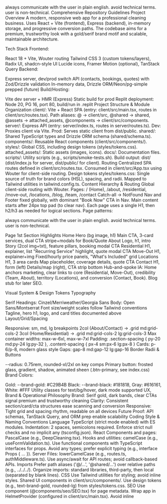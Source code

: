 always communicate with the user in plain english. avoid technical terms. user is non-technical. 
Comprehensive Repository Guidelines
Project Overview
A modern, responsive web app for a professional cleaning business. Uses React + Vite (frontend), Express (backend), in-memory storage, and progressive conversion paths. The codebase aims for a premium, trustworthy look with a gold/serif brand motif and scalable, maintainable architecture.

Tech Stack
Frontend:

React 18 + Vite, Wouter routing
Tailwind CSS 3 (custom tokens/layers), Radix UI, shadcn-style UI
Lucide icons, Framer Motion (optional), TanStack Query
Backend:

Express server, dev/prod switch
API (contacts, bookings, quotes) with Zod/Drizzle validation
In-memory data, Drizzle ORM/Neon/pg-simple prepped (future)
Build/Hosting:

Vite dev server + HMR (Express)
Static build for prod
Replit deployment: Node 20, PG 16, port 80, build/run in .replit
Project Structure & Module Organization
client/: Vite + React SPA (entry: client/src/main.tsx, routes in client/src/routes.tsx).
Path aliases: @ → client/src, @shared → shared, @assets → attached_assets, @components → client/src/components.
server/: Express API (entry: server/index.ts, routes in server/routes.ts).
Dev: Proxies client via Vite.
Prod: Serves static client from dist/public.
shared/: Shared TypeScript types and Drizzle ORM schema (shared/schema.ts).
components/: Reusable React components (client/src/components/).
styles/: Global CSS, including design tokens (styles/tokens.css).
attached_assets/: Static assets (images, icons).
docs/: Documentation files.
scripts/: Utility scripts (e.g., scripts/smoke-tests.sh).
Build output: dist/ (dist/index.js for server, dist/public/ for client).
Routing
Centralized SPA routes defined in client/src/routes.tsx.
Consumed in client/src/App.tsx using Wouter <Switch> for client-side routing.
Design tokens
styles/tokens.css: Single source of truth for brand colors (HSL), spacing, and radii.
Mapped to Tailwind utilities in tailwind.config.ts.
Content Hierarchy & Routing
Global client-side routing with Wouter.
Pages:
/ (Home), /about, /residential, /move-out, /locations, /blog, /team, /contact
Catch-all → NotFound
Nav and Footer fixed globally, with dominant "Book Now" CTA in Nav.
Main content starts after 24px top pad (to clear nav).
Each page uses a single H1, then h2/h3 as needed for logical sections.
Page patterns:

always communicate with the user in plain english. avoid technical terms. user is non-technical. 


Page	1st Section	Highlights
Home	Hero (bg image, h1)	Main CTA, 3-card services, dual CTA stripe+modals for Book/Quote
About	Logo, h1, intro	Story (2col img+txt), feature pillars, booking modal CTA
Residential	H1, explainer, list	"Recurring Service" highlight, quote modal CTA
Move-Out	H1, explainer+img	Fixed/hourly price panels, "What's Included" grid
Locations	H1, 3 area cards	Map placeholder, coverage details, quote CTA
Contact	H1, form (left)	Details/map (right), CTA strip bottom
Hub-and-spoke IA: Home anchors marketing, clear links to core (Residential, Move-Out), credibility (Team, About), territory (Locations), and conversion (Contact, Book). Blog stub for later SEO.

Visual System & Design Tokens
Typography

Serif Headings: Cinzel/Merriweather/Georgia
Sans Body: Open Sans/Montserrat
Font size/weight scales follow Tailwind conventions
Tagline, hero h1, logo, and card titles documented above
Layout/Grid/Spacing

Responsive: sm, md, lg breakpoints
2col (About/Contact) → .grid md:grid-cols-2
3col (Home/Residential) → .grid md:grid-cols-2 lg:grid-cols-3
Max container widths: max-w-6xl, max-w-7xl
Padding: .section-spacing { py-20 md:py-24 lg:py-32 }, .content-spacing { px-4 sm:px-6 lg:px-8 }
Cards: p-6/p-8, modern glass style
Gaps: gap-8 md:gap-12 lg:gap-16
Border Radii & Buttons

--radius: 0.75rem, rounded-xl/2xl on key comps
Primary button: frosted glass, gradient, shadow, animated sheen (.btn-primary, see index.css)
Brand Colors:

Gold: --brand-gold: #C29B4B
Black: --brand-black: #181818, Gray: #616161, White: #FFF
Utility classes for text/bg/hover, dark mode supported
UX, Brand & Operational Philosophy
Brand: Serif gold, dark bands, clear CTAs signal premium and trustworthy cleaning
Clarity: Consistent section/card/cta structures ease scanning and conversion
Responsive: Tight grid and spacing rhythm, readable on all devices
Future Proof: API schemas, TanStack Query, and ORM prep enable scalability
Coding Style & Naming Conventions
Language
TypeScript (strict mode enabled) with ES modules.
Indentation: 2 spaces, semicolons required.
Enforce strict null checks and no implicit any (tsconfig.json).
React
Components and pages: PascalCase (e.g., DeepCleaning.tsx).
Hooks and utilities: camelCase (e.g., useFormValidation.ts).
Use functional components with TypeScript interfaces for props.
Avoid any types; prefer explicit typing (e.g., interface Props { ... }).
Server
Files: lowerCamelCase (e.g., routes.ts, authMiddleware.ts).
Use async/await for API routes; avoid callback-based APIs.
Imports
Prefer path aliases ('@/...', '@shared/...') over relative paths (e.g., ../../../).
Organize imports: standard libraries, third-party, then local (separated by blank lines).
CSS
Use Tailwind utilities for styling; avoid inline styles.
Shared UI components in client/src/components/.
Use design tokens (e.g., text-brand-gold, rounded-lg) from styles/tokens.css.
SEO
Use <SEO> component (@components/seo/SEO.tsx) for page metadata.
Wrap app in HelmetProvider (configured in client/src/main.tsx).
Avoid inline <title> or <meta> tags in components.
Buttons
Use shadcn/ui <Button> (@components/ui/button) with variants (e.g., variant="primary").
Avoid legacy .btn-* classes.
Ensure WCAG AA compliance (contrast ratio ≥ 4.5:1).
Build, Test & Development Commands
npm run dev: Starts Express + Vite dev server on PORT (default: 5001).
npm run build: Builds client (Vite) and server (esbuild) into dist/. Includes image optimization.
npm start: Runs production server (dist/index.js), serving static client.
npm run check: Runs TypeScript type-checking with tsc --noEmit.
npm run db:push: Applies Drizzle schema to database (requires DATABASE_URL).
npm run smoke-test: Runs API/UI smoke tests (scripts/smoke-tests.sh).
npm run stop: Kills process on port 5001.
npm run restart: Runs stop followed by dev.
ANALYZE=true npm run build: Generates bundle analysis report at dist/stats.html.
Testing Guidelines
Frameworks
Server: Jest + Supertest for API tests.
Client: React Testing Library for component tests.
Locations
Server tests: server/tests/ (e.g., contacts.test.ts).
Client tests: Colocate with components (e.g., Button.test.tsx).
Run
Server: npx jest server/tests (add --coverage for reports).
Client: npx jest client/src or specific files (e.g., npx jest Button.test.tsx).
Smoke tests: npm run smoke-test.
Best Practices
Write unit tests for all new components and API routes.
Mock external dependencies (e.g., database, APIs) in tests.
Aim for ≥80% test coverage (monitor with --coverage).
Performance Optimization Guidelines
Bundle Analysis
Run ANALYZE=true npm run build to generate dist/stats.html.
Monitor against performance-budget.json limits.
Image Optimization
Use <OptimizedImage> (@components/ui/optimized-image.tsx).
Features: Lazy loading, responsive sizing, error handling.
Preferred format: .webp for size efficiency.
Conversion: node scripts/optimize-images.mjs converts .jpg/.png to .webp.
Example: <OptimizedImage src={heroImg} alt="Description" priority sizes="100vw" />.
ServiceCard sizes: (max-width: 768px) 100vw, (max-width: 1024px) 50vw, 33vw.
Code Splitting
Routes use React.lazy() for automatic code splitting.
Wrap routes in <Suspense> with fallback loading states.
Routes defined in client/src/routes.tsx.
Icon Optimization
Use <Icon> (@components/ui/icon.tsx) for lazy-loaded Lucide icons.
Example: <Icon name="ArrowRight" className="w-5 h-5" />.
PWA
Configured via vite-plugin-pwa in vite.config.ts.
Features: Service worker caching, offline support, installable app.
Caches Google Fonts and static assets.
Performance Budget
Targets: LCP < 2.5s, FID < 100ms, CLS < 0.1.
Limits: JS ≤ 150KB, CSS ≤ 50KB, images ≤ 500KB.
Monitor with Lighthouse and browser dev tools.
Performance Monitoring
Dev-only console logging for Core Web Vitals and bundle sizes.
Location: client/src/lib/performance.ts.
Security & Configuration
Environment Variables
Required: PORT (default: 5001), DATABASE_URL for Drizzle.
Never commit secrets; use .env files (excluded via .gitignore).
Validate inputs with Zod in API routes (server/routes.ts).
Feature Flags
VITE_USE_NEW_CONTACT_FORM: Toggles new ContactForm (React Hook Form + Zod) vs. legacy SnippetContactForm.
Set in .env or build environment; defaults to false.
Security Practices
Sanitize user inputs to prevent XSS/SQL injection.
Use HTTPS in production (enforced via server/middleware/forceHttps.ts).
Implement CSRF protection for forms (server/middleware/csrf.ts).
UI Cards: ServiceCard vs. ContentCard
ServiceCard
Purpose: Image-driven cards for service teasers (e.g., Home services grid).
Location: client/src/components/ServiceCard/ServiceCard.tsx.
Props: { id, title, blurb, href, img, icon }.
Anatomy
Container: relative block overflow-hidden rounded-xl border border-slate-300 shadow-sm hover:shadow-lg hover:-translate-y-0.5 transition-all.
Focus: focus-visible:outline-none focus-visible:ring-2 focus-visible:ring-offset-2 focus-visible:ring-[var(--color-teal)].
Media: <img> with absolute inset-0 h-full w-full object-cover brightness-[0.85] object-center sm:object-[center_30%].
Overlay: absolute inset-0 bg-gradient-to-t from-black/55 via-black/35 to-transparent.
Text: Title (text-white text-lg sm:text-xl font-semibold drop-shadow-sm), body (text-slate-100/95).
Accessibility
Full-card <a> link for large tap target.
Strong keyboard focus ring (WCAG 2.1 compliant).
Usage
Render with <ServiceCard {...item} /> from client/src/components/ServiceCard/catalog.tsx.

Recent Changes (2025-08-28)
- Icon lazy-loading: Introduced centralized `Icon` component at `client/src/components/ui/icon.tsx` that lazy-loads individual Lucide icons via dynamic imports. Replaced all direct `lucide-react` imports in pages and UI components with `<Icon name="..." />` for better code-splitting and reduced unused JS.
- Case-sensitive paths: Normalized all imports to use `@/components/ui/icon` (lowercase) to avoid Linux/Vercel case-sensitivity issues. If adding new references, always use lowercase `icon` in the path.
- Build verification: `ANALYZE=true npm run build` produces split icon chunks under `dist/public/assets` (tiny `.js` files per icon). Full bundle report at `dist/stats.html`.
- Smoke tests: Production server validated locally with `npm run build && npm start` and `scripts/smoke-tests.sh` (homepage 200 OK, contact API POST success).
- Deploy flow: Merged `feature/lazy-icons` into `main`. Vercel auto-deploys from `main`. For rollback, use Vercel Deployments → Promote previous deployment, or GitHub Revert on the merge commit.

Developer Notes
- When adding a new icon: update `client/src/components/ui/icon.tsx` to include a new `name → lazy(import(...))` entry. Use the exact Lucide ESM icon path (e.g., `lucide-react/dist/esm/icons/chevron-right`).
- Suspense fallback: The `Icon` component uses a small block fallback while loading. If inline alignment issues appear in text, consider switching the fallback to a `span` with `display:inline-block`.
- Paths and assets: Prefer `@assets/*` for images (mapped to `attached_assets/*`). Ensure any added assets exist at those paths; build fails if paths are missing.

CI/CD & Commands
- CI (PRs only): `.github/workflows/ci.yml` builds, type-checks, then boots the server and runs smoke tests.
- Local build: `npm run check && ANALYZE=true npm run build` (opens `dist/stats.html`).
- Local prod run: `NODE_ENV=production PORT=5001 npm start`.
- Lighthouse: `npx lighthouse http://localhost:5001 --view --only-categories=performance,accessibility,best-practices,seo`.
Use ServiceGrid (client/src/components/ServiceCard/ServiceGrid.tsx) for responsive 2-column layouts.
ContentCard
Purpose: Text-first cards for pricing, features, testimonials, etc.
Location: client/src/components/ContentCard/ContentCard.tsx.
Props
as: Render as div, section, blockquote, a, etc. (default: div).
interactive: Adds hover/focus effects for links/buttons.
className: Extends styling (e.g., bg-accent text-white).
Anatomy
Container: relative rounded-xl border border-slate-300 bg-white p-6 sm:p-8 shadow.
Interactive: transition-shadow hover:shadow-lg focus-visible:ring-2 focus-visible:ring-emerald-400.
Adds tabIndex=0 for non-focusable tags when interactive is true.
Examples
Static: <ContentCard><h3>Weekly</h3><p>…</p></ContentCard>.
Link: <ContentCard as="a" href="/pricing" interactive>…</ContentCard>.
Quote: <ContentCard as="blockquote">“Great service!”</ContentCard>.
Choosing Cards
ServiceCard: Use for image-driven, navigational cards (e.g., service grids).
ContentCard: Use for text-heavy, non-image cards (e.g., pricing, testimonials).
Consistency
Maintain consistent frame (radius, border, shadow, padding).
Express creativity via imagery/icons, not frame alterations.
Ensure interactive cards have clear hover/focus states; static cards should not.
Implementation Notes
Catalog: Use client/src/components/ServiceCard/catalog.tsx for service content.
Grid: ServiceGrid renders responsive service card layouts.
Location Pages: LocationPageTemplate accepts serviceCardIds for standardized cards.
Docs: See docs/project.md for service catalog and routing details.
Contrast & Accessibility
Modals: Use bg-white/95 backdrop-blur-sm with bg-black/50 scrim.
Heroes: Use <img> with dark gradient (from-black/55 via-black/35 to-transparent) or light overlay (bg-white/90) for text legibility.
Buttons: Ensure high contrast (e.g., navy #003366 with white text, ≥ 4.5:1 ratio).
Text: Apply subtle text-shadow on h1, h2 for contrast over imagery.
SEO & Routing
Use <SEO> for page metadata (title, description, OG/Twitter tags).
Routes defined in client/src/routes.tsx, consumed in App.tsx with Wouter.
Design Tokens
Defined in styles/tokens.css (HSL colors, spacing, radii).
Mapped in tailwind.config.ts (e.g., brand-gold, radius-lg).
Use token utilities over raw values (e.g., text-brand-gold).
Buttons
Use <Button> (@components/ui/button) with variant (e.g., primary) and size.
Replaced legacy .btn-* classes in Navigation/ContactForm.
Rules & Best Practices
Consistency

Use only defined routes and layout patterns.
H1 per page, correct heading nesting (h2 → h3 for cards/features).
Content/Copy

Tone: Friendly, professional, trustworthy.
Avoid jargon; favor brevity in hero/CTA text.
No "content for content's sake" - Blog stubs allowed but mark as such.
Do Not

Do NOT touch .env/configs in prod.
Do NOT delete test, schema, or utility files.
Never create new modals or cards without matching spacing/visual rules.
Code/Build

New frontend comps in client/src/components/ui, use Radix primitives when possible.
Edit Tailwind tokens/config to expand only if required and document changes in GEMINI.md.
Validate any added API endpoints with Zod/Drizzle schemas.
Deploy only with main branch merged & passing basic build.
Workflow

Branch naming: feature/xyz, bugfix/xyz.
PRs reviewed before merge, tests preferred but may be stubbed if logic is UI-only.
Document any new spacing/typography/color patterns here for Gemini memory.
Commit & Pull Request Guidelines
Commits
Use clear, present-tense subjects (e.g., "Add user auth middleware").
Optional scopes: client:, server:, shared: (e.g., client: Fix SEO component rendering).
Keep subjects < 72 characters.
PRs
Include: Description, linked issue, test evidence, and UI screenshots/GIFs (if applicable).
Note changes to config, schema, or dependencies.
Ensure CI passes (tests, linting, type-checking).
Roadmap (Short-Term Prompts)
Wire PostgreSQL/Neon for persistence in contacts/bookings/quotes
Extract and formalize typography scale into theme tokens
Add HEX color documentation for branding
Populate Blog for SEO; generate area/service posts
Example Prompts (for AI use)
"Summarize the difference between Residential and Move-Out services, including pricing approach."
"Generate a card for a new service using card-modern style and color tokens above."
"Extract all service and CTA entries for analytics."
"Suggest CTA copy that matches the home hero's tone and length."
"List all file paths where typography guidelines are enforced."
Recent Updates & Edit Log
2025-08-29 (Icons, Layout, Locations)
- Icons: Restored centralized lazy-loaded `<Icon>` with per‑icon dynamic ESM imports; removed page‑level direct `lucide-react` icon imports. Added ambient types for ESM icon paths.
  - Files: `client/src/components/ui/icon.tsx`, `client/src/types/lucide-exports.d.ts`
- Accordion spacing: Ensured FAQs align by adding horizontal padding to content.
  - File: `client/src/components/ui/accordion.tsx`
- Business phone: Standardized to `509-232-9810` across brand config and footer; updated Spokane Valley CTA copy.
  - Files: `client/src/config/brand.ts`, `client/src/components/Footer.tsx`, `client/src/pages/SpokaneValley.tsx`
- Location template polish: Fixed container width typos (`max-w-4xl/6xl`), updated hero and CTA copy to spec.
  - File: `client/src/pages/LocationPageTemplate.tsx`
- Location content standardization: Added “Local Cleaning Challenges” (4 items) and “Neighborhoods We Serve” sections with cohesive styling across Spokane, Spokane Valley, Liberty Lake, and Greenacres. Added ZIPs section to Greenacres.
  - Files: `client/src/pages/Spokane.tsx`, `client/src/pages/SpokaneValley.tsx`, `client/src/pages/LibertyLake.tsx`, `client/src/pages/Greenacres.tsx`
- Liberty Lake enhancements: Added Highlights, Value Prop, Packages, Testimonials, Satisfaction Promise. Replaced minimal FAQ with full accordion (15 Q&A), styled like Home.
  - File: `client/src/pages/LibertyLake.tsx`
- Carousel UX (default style): Unified location page carousels to a compact style (from Spokane Valley):
  - Card typography: `h3` text-lg, body text-sm, lists text-xs; paddings `p-5 md:p-6`.
  - Desktop layout: fewer/wider visible slides (`md:basis-2/3`, `lg:basis-1/2`, `xl:basis-1/3`).
  - Focus: active slide scale ≈1.12, side slides ≈0.85, with desktop flex-basis to widen center and minimize sides.
  - Files: `client/src/pages/Spokane.tsx`, `client/src/pages/SpokaneValley.tsx`, `client/src/pages/LibertyLake.tsx`, `client/src/pages/Greenacres.tsx`
- ServiceCard navigation: Switched from `wouter` `<Link>` to `<a>` with `useLocation()` programmatic navigate to preserve middle/modified-click behavior while keeping full-card link semantics.
  - File: `client/src/components/ServiceCard/ServiceCard.tsx`
- Vite typing: Annotated `transformIndexHtml(html: string)` for clarity.
  - File: `vite.config.ts`

2025-08-19
Added HelmetProvider in main.tsx; migrated pages to <SEO>.
Centralized routes in routes.tsx.
Introduced styles/tokens.css and updated tailwind.config.ts.
Standardized buttons with shadcn <Button>.
Added VITE_USE_NEW_CONTACT_FORM flag.
2025-08-23
Fixed <OptimizedImage> to render src directly, improved lazy loading.
Added scripts/optimize-images.mjs for .webp conversion.
Cleaned up unused assets; updated imports to .webp.
2025-08-25
Increased footer/navigation logo sizes.
Standardized move-out cleaning icon in catalog.
Streamlined Home page (removed "Meet Our Team").
Updated Deep Cleaning page (removed "True locals" and CTA).
Improved Move Out page (checkmarks, accordion for add-ons).
Enhanced Spokane page (accordions, reordered sections).
Added text-shadow for h1, h2 legibility.
2025-08-06 (Style Enhancement)
Enhanced the .btn-primary style for more visual impact ("pop"). The hover effect is now more dynamic with increased scale and a more pronounced shadow. The animated shine effect was brightened and the transition speed was increased for better responsiveness.
File Changes: client/src/index.css: Updated the .btn-primary class and its :hover, :active, and ::before pseudo-elements.
2025-08-06 (Style Update)
Standardized all hero CTA buttons on the Home page to use the primary frosted glass style (.btn-primary).
File Changes: client/src/pages/Home.tsx: Removed the secondary "Book a Cleaning" button and restyled the "Get Free Estimate" and "See Services" buttons to use the .btn-primary class for a consistent, high-contrast look.
2025-08-08 (Navigation & Routing Update)
Corrected header Location dropdown links to point to location subroutes and added explicit routes for those pages.
File Changes: client/src/components/Navigation.tsx: Updated "Location" children hrefs to /locations/spokane, /locations/spokane-valley, /locations/liberty-lake. client/src/App.tsx: Imported Spokane, SpokaneValley, LibertyLake pages and added Route entries for /locations/spokane, /locations/spokane-valley, /locations/liberty-lake.
2025-08-25 (Move-Out Page & Navigation Updates)
Enhanced Move-Out cleaning page design and fixed navigation routing.
Removed bullet points from service lists, updated check mark icons to brand gold color for visual consistency, and added gradient background for smooth section transitions.
Fixed Greenacres navigation link to point to dedicated page instead of section anchor.
File Changes: client/src/pages/MoveOut.tsx: Updated list styling, check mark colors, and section background. client/src/components/Navigation.tsx: Corrected Greenacres href from /locations#greenacres to /locations/greenacres.

2025-08-25 (Liberty Lake Page Enhancement)
Added interactive card carousel showcasing Liberty Lake-specific services.
Created 5 content cards covering home care routines, refresh services, move-in/move-out, and vacation rental turnarounds.
Implemented using existing Carousel and ContentCard components with responsive design and brand-consistent styling.
Enhanced carousel with focus effect: center item scales up (1.05x) with full opacity while side items scale down (0.95x) with reduced opacity (0.6) for visual hierarchy.
2025-08-25 (Spokane Page Enhancement)
Added premium interactive carousel with enhanced focus effects to the Spokane page.
File Changes: [`client/src/pages/Spokane.tsx:1`](client/src/pages/Spokane.tsx:1)

2025-08-25 (Spokane Valley Page Enhancement)
Added premium interactive carousel with enhanced focus effects to the Spokane Valley page.
File Changes: [`client/src/pages/SpokaneValley.tsx:1`](client/src/pages/SpokaneValley.tsx:1)

2025-08-25 (Greenacres Page Enhancement)
Added premium interactive carousel with enhanced focus effects to the Greenacres page.
File Changes: [`client/src/pages/Greenacres.tsx:1`](client/src/pages/Greenacres.tsx:1)
File Changes: client/src/pages/LibertyLake.tsx: Added carousel section with 5 service-specific cards using brand gold headings, responsive breakpoints, and dynamic focus effects.
2025-08-25 (Spokane Page Enhancement)
Added premium interactive carousel with enhanced focus effects to the Spokane page.
File Changes: [`client/src/pages/Spokane.tsx:1`](client/src/pages/Spokane.tsx)

2025-08-25 (Spokane Valley Page Enhancement)
Added premium interactive carousel with enhanced focus effects to the Spokane Valley page.
File Changes: [`client/src/pages/SpokaneValley.tsx:1`](client/src/pages/SpokaneValley.tsx)

2025-08-25 (Greenacres Page Enhancement)
Added premium interactive carousel with enhanced focus effects to the Greenacres page.
File Changes: [`client/src/pages/Greenacres.tsx:1`](client/src/pages/Greenacres.tsx)

2025-08-25 (Refactor & Optimization)
- Fixed malformed button elements in `FloatingCTA.tsx`, `BookingModal.tsx`, and `SnippetContactForm.tsx` to ensure valid JSX and proper event handling.
- Removed incorrect `asChild` usage and restored correct `<button>` or `<Button>` usage per project standards.
- Verified all images are already in `.webp` format; no conversion needed.
- Wrapped all `console.log` statements in `client/src/lib/performance.ts` with `process.env.NODE_ENV === 'development'` checks to avoid logging in production.
- Confirmed all routes in `client/src/routes.ts` use `React.lazy` for code splitting.

2025-08-26 (Bug Bash & Content Cleanup)
- Contact Page Crash: Fixed a runtime error on the /contact page caused by a `<Select.Item>` with an empty value prop in `SnippetContactForm.tsx`.
  - File Changes: [`client/src/components/ContactForm/SnippetContactForm.tsx:30`](client/src/components/ContactForm/SnippetContactForm.tsx:30)
- Modal Functionality:
  - Ensured BookingModal respects parent-controlled visibility by gating on the `isOpen` prop and unmounting when false.
  - Defaulted `isOpen` to `false` to prevent unintended auto-open on page load; provider passes `isOpen` explicitly when opening.
  - File Changes: [`client/src/components/BookingModal.tsx:1`](client/src/components/BookingModal.tsx:1), [`client/src/components/modal/ModalProvider.tsx:1`](client/src/components/modal/ModalProvider.tsx:1)
- Button & Link Functionality:
  - Wired non-functional “Get a Quote”/CTA buttons to open the centralized Quote modal; updated Liberty Lake inline CTA to call modal manager.
  - Repaired Locations page “Spokane” link to navigate via Wouter Link to `/locations/spokane`.
  - File Changes: [`client/src/pages/LibertyLake.tsx:1`](client/src/pages/LibertyLake.tsx:1), [`client/src/pages/Locations.tsx:1`](client/src/pages/Locations.tsx:1)
- Content Updates:
  - 404 page copy replaced with a user-friendly message and a homepage link.
  - Blog page replaced with a clear “coming soon” message and standardized SEO component usage.
  - File Changes: [`client/src/pages/not-found.tsx:1`](client/src/pages/not-found.tsx:1), [`client/src/pages/Blog.tsx:1`](client/src/pages/Blog.tsx:1)
2025-08-26 (HOM-001 Home CLS Remediation)
- Reduced Home page CLS below 0.1 by reserving hero space and adding intrinsic dimensions.
- Hero stabilization:
  - Implemented CSS aspect-ratio reserved container (.hero-media) for the hero (single consistent 16/9 ratio) to prevent pre-image layout shifts.
  - Inline critical CSS added in HTML head to reserve space before Tailwind/CSS loads.
  - Fallback minHeight path retained for other pages.
- Optimized hero image delivery:
  - Switched hero to use &lt;OptimizedImage&gt; with intrinsic dimensions (1392x752), priority load, sizes="100vw", decoding="sync", fetchpriority="high".
  - Enhanced OptimizedImage API to accept width, height, fetchpriority, and imgClassName; priority now forces eager loading and sync decoding.
- Preload:
  - Added Helmet-based &lt;link rel="preload" as="image"&gt; hint for the critical hero image on Home only.
- Suspense fallback:
  - Matched reserved hero space in Suspense fallback to avoid pre-hydration layout shift.
- Misc:
  - Gated Replit dev banner injection to only load on Replit hosts, preventing a late top-of-page insert that could cause CLS in local dev.

Files changed:
- [`client/src/components/ui/optimized-image.tsx:1`](client/src/components/ui/optimized-image.tsx:1) — Added width, height, imgClassName, fetchpriority; priority forces eager+sync; prop forwarding.
- [`client/src/components/HeroSection/HeroSection.tsx:1`](client/src/components/HeroSection/HeroSection.tsx:1) — Added useAspect path using CSS aspect-ratio; forwards intrinsic width/height; CLS rationale comments.
- [`client/src/pages/Home.tsx:1`](client/src/pages/Home.tsx:1) — Enabled useAspect; provided imageWidth=1392, imageHeight=752; added Helmet preload.
- [`client/src/App.tsx:1`](client/src/App.tsx:1) — Suspense fallback reserves hero space; fixed Route typing by rendering Component as child.
- [`client/src/index.css:1`](client/src/index.css:1) — Added .hero-media aspect-ratio: 16/9 with CLS documentation comment.
- [`client/index.html:1`](client/index.html:1) — Inline critical CSS for .hero-media; gated Replit banner script to avoid local CLS.

Results:
- Verified CLS consistently &lt; 0.01 across reloads (target &lt; 0.10). LCP visually stable with no major reflow.

Notes:
- Service cards already reserve space via min-height; above-the-fold stability is ensured by the hero’s reserved space and the static “Why Choose Us” strip (no image shifts). Future work can add intrinsic dimensions to card media if we surface them above the fold on smaller viewports.
2025-08-26 (HOM-002: Home FAQ Accordion Fix)
- Restored FAQ accordion functionality and ARIA semantics on Home page.
- Root cause: Trigger element in Accordion primitive lacked an explicit type attribute, which can default to "submit" inside form contexts, preventing toggle behavior in some cases.
- Fixes:
  - Added explicit button type to Accordion trigger: [client/src/components/ui/accordion.tsx](client/src/components/ui/accordion.tsx:25) — AccordionPrimitive.Trigger now renders with type="button" ensuring click and keyboard toggle work reliably.
  - Documented accessibility and keyboard behavior in Home FAQ block and verified correct usage with type="single" and collapsible: [client/src/pages/Home.tsx](client/src/pages/Home.tsx:251).
  - Corrected Helmet preload attribute casing to satisfy TypeScript: imageSizes/fetchPriority: [client/src/pages/Home.tsx](client/src/pages/Home.tsx:40).
- ARIA/Keyboard:
  - aria-expanded toggles on the trigger; aria-controls points to the matching content id (managed by Radix).
  - Space/Enter toggle the focused trigger; focus-visible ring is shown via utilities.
- Notes:
  - Tailwind keyframes for accordion transitions already defined and compatible with Radix variables, no changes required.
  - No CLS-related changes included in this task.
2025-08-26 (SEO-001 Blog noindex)
- Added optional robots control to shared SEO component via boolean noindex prop.
  - Types: [`client/src/components/seo/types.ts:1`](client/src/components/seo/types.ts:1)
  - Component: [`client/src/components/seo/SEO.tsx:1`](client/src/components/seo/SEO.tsx:1) — when noindex is true, renders:
    - &lt;meta name="robots" content="noindex, nofollow" /&gt;
    - &lt;meta name="googlebot" content="noindex, nofollow" /&gt;
  - Default behavior unchanged: no robots meta rendered unless noindex is set.
- Blog page wired to unique metadata and noindex:
  - [`client/src/pages/Blog.tsx:1`](client/src/pages/Blog.tsx:1)
  - Title: “Blog — Coming Soon | Ready2Go Cleaners”
  - Description: “Our blog is under construction. New guides and tips are coming soon.”
  - Inline comment documents temporary noindex until content is published.
- Scope: Only /blog includes robots noindex; other routes unaffected.
2025-08-27 (SEO-001 Blog noindex)
- Extended shared SEO component with optional noindex boolean to render robots directives when true.
  - Types updated: [`client/src/components/seo/types.ts:1`](client/src/components/seo/types.ts:1)
  - Component updated: [`client/src/components/seo/SEO.tsx:1`](client/src/components/seo/SEO.tsx:1) — when noindex is true, renders:
    - &lt;meta name="robots" content="noindex, nofollow" /&gt;
    - &lt;meta name="googlebot" content="noindex, nofollow" /&gt;
  - Default behavior unchanged: robots meta not rendered unless explicitly set via noindex.
- Blog page wired with unique metadata and temporary noindex:
  - [`client/src/pages/Blog.tsx:1`](client/src/pages/Blog.tsx:1)
  - Title: “Blog — Coming Soon | Ready2Go Cleaners”
  - Description: “Our blog is under construction. New guides and tips are coming soon.”
  - Inline comment documents temporary noindex until content is published.
- Scope: Only /blog includes robots noindex; other routes remain unaffected.

2025-08-29 (TrustSignals Section Extraction)
- Extracted reusable TrustSignalsSection to standardize “Why Choose Us / Trust Signals” blocks across service pages.
  - Component: [`client/src/components/TrustSignals/TrustSignalsSection.tsx`](client/src/components/TrustSignals/TrustSignalsSection.tsx:1)
  - Props: `title`, `items: { highlight?: string; text: string }[]`, `columns` (default 2), `className`, `containerClassName`, `id`.
  - Styling: Uses token utilities (`border-brand-gold`, `bg-brand-gold/5`, `text-brand-gold`) instead of inline rgba / raw CSS vars.
- Refactor: Replaced custom “Why Spokane Homeowners Trust…” section in Deep Cleaning page with the new component.
  - File Changes: [`client/src/pages/DeepCleaning.tsx:1`](client/src/pages/DeepCleaning.tsx:1)
- Tests: Added RTL test for rendering and semantics.
  - File: [`client/src/components/TrustSignals/TrustSignalsSection.test.tsx:1`](client/src/components/TrustSignals/TrustSignalsSection.test.tsx:1)
- Docs: Documented component API and usage under reusable components design.
  - File: [`docs/reusable_components_design.md:1`](docs/reusable_components_design.md:1)

2025-08-30 (IconCard Component & Residential Page Iconography)
- Created a new reusable IconCard component to display an icon, title, and list of items.
  - Component: [`client/src/components/IconCard/IconCard.tsx`](client/src/components/IconCard/IconCard.tsx:1)
  - Props: `iconSrc`, `title`, `items`, `className`, `children`.
  - Styling: Uses `OptimizedImage` for the icon and follows the project's design tokens.
- Updated the Residential Cleaning page to use iconography throughout key sections:
  - "Exactly What We Clean" section now uses IconCard components with room-specific icons.
  - "Packages" section now uses IconCard components with package-specific icons.
  - "Add-Ons & Upgrades" section now displays icons next to each add-on.
  - "The Ready2Go Difference" section now uses IconCard components.
- Ran `scripts/optimize-images.mjs` to compress and generate responsive variants of all icons.
- Files Changed: 
  - [`client/src/pages/Residential.tsx:1`](client/src/pages/Residential.tsx:1)
  - [`client/src/components/IconCard/IconCard.tsx:1`](client/src/components/IconCard/IconCard.tsx:1)
